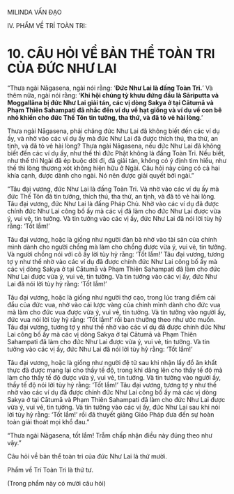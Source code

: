 MILINDA VẤN ĐẠO

IV. PHẨM VỀ TRÍ TOÀN TRI:

# 10. CÂU HỎI VỀ BẢN THỂ TOÀN TRI CỦA ĐỨC NHƯ LAI

“Thưa ngài Nāgasena, ngài nói rằng: ‘**Đức Như Lai là đấng Toàn Tri.**’ Và thêm nữa, ngài nói rằng: ‘**Khi hội chúng tỳ khưu đứng đầu là Sāriputta và Moggallāna bị đức Như Lai giải tán, các vị dòng Sakya ở tại Cātumā và Phạm Thiên Sahampati đã nhắc đến ví dụ về hạt giống và ví dụ về con bê nhỏ khiến cho đức Thế Tôn tin tưởng, tha thứ, và đã tỏ vẻ hài lòng**.’

Thưa ngài Nāgasena, phải chăng đức Như Lai đã không biết đến các ví dụ ấy, và nhờ vào các ví dụ ấy mà đức Như Lai đã được thích thú, tha thứ, an tịnh, và đã tỏ vẻ hài lòng? Thưa ngài Nāgasena, nếu đức Như Lai đã không biết đến các ví dụ ấy, như thế thì đức Phật không là đấng Toàn Tri. Nếu biết, như thế thì Ngài đã ép buộc dời đi, đã giải tán, không có ý định tìm hiểu, như thế thì lòng thương xót không hiện hữu ở Ngài. Câu hỏi này cũng có cả hai khía cạnh, được dành cho ngài. Nó nên được giải quyết bởi ngài.”

“Tâu đại vương, đức Như Lai là đấng Toàn Tri. Và nhờ vào các ví dụ ấy mà đức Thế Tôn đã tin tưởng, thích thú, tha thứ, an tịnh, và đã tỏ vẻ hài lòng. Tâu đại vương, đức Như Lai là đấng Pháp Chủ. Nhờ vào các ví dụ đã được chính đức Như Lai công bố ấy mà các vị đã làm cho đức Như Lai được vừa ý, vui vẻ, tin tưởng. Và tin tưởng vào các vị ấy, đức Như Lai đã nói lời tùy hỷ rằng: ‘Tốt lắm!’

Tâu đại vương, hoặc là giống như người đàn bà nhờ vào tài sản của chính mình dành cho người chồng mà làm cho chồng được vừa ý, vui vẻ, tin tưởng. Và người chồng nói với cô ấy lời tùy hỷ rằng: ‘Tốt lắm!’ Tâu đại vương, tương tợ y như thế nhờ vào các ví dụ đã được chính đức Như Lai công bố ấy mà các vị dòng Sakya ở tại Cātumā và Phạm Thiên Sahampati đã làm cho đức Như Lai được vừa ý, vui vẻ, tin tưởng. Và tin tưởng vào các vị ấy, đức Như Lai đã nói lời tùy hỷ rằng: ‘Tốt lắm!’

Tâu đại vương, hoặc là giống như người thợ cạo, trong lúc trang điểm cái đầu của đức vua, nhờ vào cái lược vàng của chính mình dành cho đức vua mà làm cho đức vua được vừa ý, vui vẻ, tin tưởng. Và tin tưởng vào người ấy, đức vua nói lời tùy hỷ rằng: ‘Tốt lắm!’ rồi ban thưởng theo như ước muốn. Tâu đại vương, tương tợ y như thế nhờ vào các ví dụ đã được chính đức Như Lai công bố ấy mà các vị dòng Sakya ở tại Cātumā và Phạm Thiên Sahampati đã làm cho đức Như Lai được vừa ý, vui vẻ, tin tưởng. Và tin tưởng vào các vị ấy, đức Như Lai đã nói lời tùy hỷ rằng: ‘Tốt lắm!’

Tâu đại vương, hoặc là giống như người đệ tử sau khi nhận lấy đồ ăn khất thực đã được mang lại cho thầy tế độ, trong khi dâng lên cho thầy tế độ mà làm cho thầy tế độ được vừa ý, vui vẻ, tin tưởng. Và tin tưởng vào người ấy, thầy tế độ nói lời tùy hỷ rằng: ‘Tốt lắm!’ Tâu đại vương, tương tợ y như thế nhờ vào các ví dụ đã được chính đức Như Lai công bố ấy mà các vị dòng Sakya ở tại Cātumā và Phạm Thiên Sahampati đã làm cho đức Như Lai được vừa ý, vui vẻ, tin tưởng. Và tin tưởng vào các vị ấy, đức Như Lai sau khi nói lời tùy hỷ rằng: ‘Tốt lắm!’ rồi đã thuyết giảng Giáo Pháp đưa đến sự hoàn toàn giải thoát mọi khổ đau.”

“Thưa ngài Nāgasena, tốt lắm! Trẫm chấp nhận điều này đúng theo như vậy.”

Câu hỏi về bản thể toàn tri của đức Như Lai là thứ mười.

Phẩm về Trí Toàn Tri là thứ tư.

(Trong phẩm này có mười câu hỏi)
